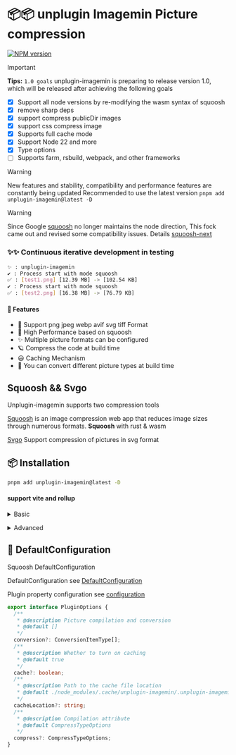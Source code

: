 # 📦📦 unplugin Imagemin Picture compression

[![NPM version](https://img.shields.io/npm/v/unplugin-imagemin?color=a1b858&label=)](https://www.npmjs.com/package/unplugin-imagemin)

> [!IMPORTANT]
> **Tips:**
> `1.0 goals` unplugin-imagemin is preparing to release version 1.0, which will be released after achieving the following goals

- [x] Support all node versions by re-modifying the wasm syntax of squoosh
- [x] remove sharp deps
- [x] support compress publicDir images
- [x] support css compress image
- [x] Supports full cache mode
- [x] Support Node 22 and more
- [x] Type options
- [ ] Supports farm, rsbuild, webpack, and other frameworks

> [!WARNING]
New features and stability, compatibility and performance features are constantly being updated
Recommended to use the latest version  `pnpm add unplugin-imagemin@latest -D`

> [!WARNING]
Since Google [squoosh](https://github.com/GoogleChromeLabs/squoosh) no longer maintains the node direction, This fock came out and revised some compatibility issues. Details [squoosh-next](https://github.com/ErKeLost/squoosh-node-latest)

### ✨✨ Continuous iterative development in testing

```bash
✨ : unplugin-imagemin
✔ : Process start with mode squoosh
✅ : [test1.png] [12.39 MB] -> [102.54 KB]
✔ : Process start with mode squoosh
✅ : [test2.png] [16.38 MB] -> [76.79 KB]
```

#### 🌈 Features

- 🍰 Support png jpeg webp avif svg tiff Format
- 🦾 High Performance based on squoosh
- ✨ Multiple picture formats can be configured
- 🪐 Compress the code at build time
- 😃 Caching Mechanism
- 🌈 You can convert different picture types at build time

## Squoosh && Svgo

Unplugin-imagemin supports two compression tools

[Squoosh](https://github.com/GoogleChromeLabs/squoosh) is an image compression web app that reduces image sizes through numerous formats.
**Squoosh** with rust & wasm

[Svgo](https://github.com/svg/svgo) Support compression of pictures in svg format

## 📦 Installation

```bash
pnpm add unplugin-imagemin@latest -D
```

#### support vite and rollup

<details>
<summary>Basic</summary><br>

```ts
import { defineConfig } from 'vite';
import vue from '@vitejs/plugin-vue';
import imagemin from 'unplugin-imagemin/vite';
// https://vitejs.dev/config/
export default defineConfig({
  plugins: [vue(), imagemin()],
});
```

<br></details>

<details>
<summary>Advanced</summary><br>

```ts
iimport { defineConfig } from 'vite';
import vue from '@vitejs/plugin-vue';
import imagemin from 'unplugin-imagemin/vite';
// https://vitejs.dev/config/
export default defineConfig({
  plugins: [
    vue(),
    imagemin({
      // default true
      cache: false,
      // Default configuration options for compressing different pictures
      compress: {
        jpg: {
          quality: 10,
        },
        jpeg: {
          quality: 10,
        },
        png: {
          quality: 10,
        },
        webp: {
          quality: 10,
        },
      },
      conversion: [
        { from: 'jpeg', to: 'webp' },
        { from: 'png', to: 'webp' },
        { from: 'JPG', to: 'jpeg' },
      ],
    }),
  ],
});

```

<br></details>

## 🌸 DefaultConfiguration

Squoosh DefaultConfiguration

DefaultConfiguration see [DefaultConfiguration](https://github.com/ErKeLost/unplugin-imagemin/blob/main/src/core/compressOptions.ts)

Plugin property configuration see [configuration](https://github.com/ErKeLost/unplugin-imagemin/blob/main/src/core/types/index.ts)

```typescript
export interface PluginOptions {
  /**
   * @description Picture compilation and conversion
   * @default []
   */
  conversion?: ConversionItemType[];
  /**
   * @description Whether to turn on caching
   * @default true
   */
  cache?: boolean;
  /**
   * @description Path to the cache file location
   * @default ./node_modules/.cache/unplugin-imagemin/.unplugin-imagemin-cache
   */
  cacheLocation?: string;
  /**
   * @description Compilation attribute
   * @default CompressTypeOptions
   */
  compress?: CompressTypeOptions;
}
```
